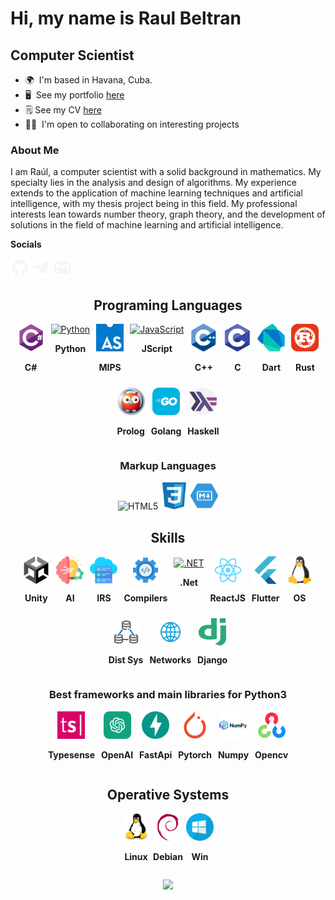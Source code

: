 # Hi, my name is Raul Beltran

## Computer Scientist
* 🌍  I'm based in Havana, Cuba.
* 🖥️  See my portfolio [here](https://rb58853.github.io/CV/)
* 🗒️  See my CV [here](https://github.com/rb58853/rb58853/raw/main/assets/cv%20.pdf)
* 🤝🏻  I'm open to collaborating on interesting projects


### About Me
I am Raúl, a computer scientist with a solid background in mathematics. My specialty lies in the analysis and design of algorithms. My experience extends to the application of machine learning techniques and artificial intelligence, with my thesis project being in this field.
My professional interests lean towards number theory, graph theory, and the development of solutions in the field of machine learning and artificial intelligence.
<!--
[![committers.top badge](https://user-badge.committers.top/cuba/rb58853.svg)](https://user-badge.committers.top/cuba/rb58853)
-->

**Socials**
<p align="left"> <a href="https://www.github.com/rb58853" target="_blank" rel="noreferrer"><img src="assets/github.svg" width="30" height="30" /></a> <a href="https://t.me/rb58853" target="_blank" rel="noreferrer"><img src="assets/telegram.svg" width="30" height="30" /></a> <a href="mailto:rb58853@gmail.com" target="_blank" rel="noreferrer"><img src="assets/gmail.svg" width="30" height="30" /></a></p>


<h2 align = "center"> Programing Languages</h2>
<div style="display: flex; gap: 10px; flex-wrap: wrap; place-content: center; flex-direction: row">  
  <div align= "center">
    <a href="https://docs.microsoft.com/en-us/dotnet/csharp/" target="_blank" rel="noreferrer"><img src="https://raw.githubusercontent.com/devicons/devicon/master/icons/csharp/csharp-original.svg" minwidth= "44" minheight="44" width="44" height="44" alt="C#" /></a>  
    <p align="center"><b>C#</b></p>
  </div>
  <div align= "center">
    <a href="https://www.python.org/" target="_blank" rel="noreferrer"><img src="https://raw.githubusercontent.com/danielcranney/readme-generator/main/public/icons/skills/python-colored.svg" width="44" height="44" alt="Python" /></a>  
    <p align="center"><b>Python</b></p>
  </div>
  <div align= "center">
    <a href="" target="_blank" rel="noreferrer"><img src="https://github.com/rb58853/rb58853/raw/main/assets/asm.svg" width="44" height="44" alt="MIPS" /></a>  
    <p align="center"><b>MIPS</b></p>
  </div>
  <div align= "center">
    <a href="https://developer.mozilla.org/en-US/docs/Web/JavaScript" target="_blank" rel="noreferrer"><img src="https://raw.githubusercontent.com/danielcranney/readme-generator/main/public/icons/skills/javascript-colored.svg" width="44" height="44" alt="JavaScript" /></a>  
    <p align="center"><b>JScript</b></p>
  </div>
    <div align= "center">
    <a href="" target="_blank" rel="noreferrer"><img src="https://raw.githubusercontent.com/devicons/devicon/master/icons/cplusplus/cplusplus-original.svg" width="44" height="44" alt="C#" /></a>  
    <p align="center"><b>C++</b></p>
  </div>
  <div align= "center">
    <a href="" target="_blank" rel="noreferrer"> <img src="assets/c.png" width="44" height="44" alt="C"/> </a> 
    <p align="center"><b>C</b></p>
  </div>
  <div align= "center">
    <a href="" target="_blank" rel="noreferrer"><img src="https://raw.githubusercontent.com/devicons/devicon/master/icons/dart/dart-original.svg" width="44" height="44" alt="MIPS" /></a>  
    <p align="center"><b>Dart</b></p>
  </div>
    <div align= "center">
    <a href="" target="_blank" rel="noreferrer"> <img src="assets/SkillIconsRust.png" width="44" height="44" alt="RUST"/> </a> 
    <p align="center"><b>Rust</b></p>
  </div>
  <div align= "center">
    <a href="" target="_blank" rel="noreferrer"> <img src="assets/Prolog.png" width="44" height="44" alt="Prolog"/> </a> 
    <p align="center"><b>Prolog</b></p>
  </div>
  <div align= "center">
    <a href="" target="_blank" rel="noreferrer"> <img src="assets/GO.png" width="44" height="44" alt="Goland"/> </a> 
    <p align="center"><b>Golang</b></p>
  </div>
  <div align= "center">
    <a href="" target="_blank" rel="noreferrer"> <img src="assets/Haskell.png" width="44" height="44" alt="Haskell"/> </a> 
    <p align="center"><b>Haskell</b></p>
  </div>
</div>   



<h3 align="center">Markup Languages</h3>
<div align="center">
    <img src="https://raw.githubusercontent.com/danielcranney/readme-generator/main/public/icons/skills/html5-colored.svg" width="44" height="44" alt="HTML5">
    <img src="https://raw.githubusercontent.com/devicons/devicon/master/icons/css3/css3-original.svg" width="44" height="44" alt="CSS">
    <img src="assets/markdown.png" width="44" height="44" alt="Markdown">
</div>


<!-- <h3 align = "center"> Markup Languages</h3>
<div style="display: flex; gap: 10px; flex-wrap: wrap; place-content: center">  
    <a href="https://developer.mozilla.org/en-US/docs/Glossary/HTML5" target="_blank" rel="noreferrer"><img src="https://raw.githubusercontent.com/danielcranney/readme-generator/main/public/icons/skills/html5-colored.svg" width="44" height="44" alt="HTML5" /></a>
    <a href="" target="_blank" rel="noreferrer"> <img src="https://raw.githubusercontent.com/devicons/devicon/master/icons/css3/css3-original.svg" width="44" height="44" alt="CSS"/> </a> 
    <a href="" target="_blank" rel="noreferrer"> <img src="assets/markdown.png" width="44" height="44" alt="Markdown"/> </a> 
</div> -->










<h2 align = "center"> Skills</h2>
<div style="display: flex; gap: 10px; flex-wrap: wrap; place-content: center">  
<div align= "center">
    <a href="" target="_blank" rel="noreferrer">
        <img align="center" src="https://raw.githubusercontent.com/devicons/devicon/master/icons/unity/unity-original.svg" 
             width="44" height="44" alt="HTML5" />
    </a>
    <p align="center"><b>Unity</b></p>
</div>
<div align= "center">
    <a href="" target="_blank" rel="noreferrer">
      <img align="center" src="assets/AI.png" width="44" height="44" alt="Python" />
    </a>  
    <p align="center"><b>AI</b></p>
</div>
<div align= "center">
  <a href="" target="_blank" rel="noreferrer"><img align="center" src="assets/SRI.png" width="44" height="44" alt="C#"/></a>  
  <p align="center"><b>IRS</b></p>
</div>
<div align= "center">
 <a href="" target="_blank" rel="noreferrer"><img align="center" src="assets/compiler.png" width="44" height="44" alt="Compilers" /></a>  
  <p align="center"> <b>Compilers</b></p>
 </div>
<div align= "center">
 <a href="https://dotnet.microsoft.com/en-us/" target="_blank" rel="noreferrer"><img align="center" src="https://raw.githubusercontent.com/danielcranney/readme-generator/main/public/icons/skills/dot-net-colored.svg" width="44" height="44" alt=".NET" /></a>  
  <p align="center"><b>.Net</b></p>
 </div>
 <div align= "center">
 <a href="" target="_blank" rel="noreferrer"><img align="center" src="https://raw.githubusercontent.com/devicons/devicon/master/icons/react/react-original.svg" width="44" height="44" alt="C#" /></a>  
  <p align="center"><b>ReactJS</b></p>
 </div>
 <div align= "center">
 <a href="" target="_blank" rel="noreferrer"><img align="center" src="https://raw.githubusercontent.com/devicons/devicon/master/icons/flutter/flutter-original.svg" width="44" height="44" alt="C#" /></a>  
  <p align="center"> <b>Flutter</b></p>
 </div>
<div align= "center">
 <a href="" target="_blank" rel="noreferrer"><img align="center" src="assets/OS.png" width="44" height="44" alt="C#" /></a>  
  <p align="center"> <b>OS</b></p>
 </div>
<div align= "center">
 <a href="" target="_blank" rel="noreferrer"><img align="center" src="assets/DS.png" width="44" height="44" alt="DS" /></a>  
  <p align="center"> <b>Dist Sys</b></p>
 </div>

<div align= "center">
 <a href="" target="_blank" rel="noreferrer"><img align="center" src="assets/networks.png" width="44" height="44" alt="Networks" /></a>  
  <p align="center"> <b>Networks</b></p>
</div>
<div align= "center">
      <a href="https://www.djangoproject.com" target="_blank" rel="noreferrer"><img align="center" src="assets/django.png" width="44" height="44" alt="Django" /></a>  
      <p align="center"><b>Django</b></p>
  </div>
</div>









<h3 align = "center"> Best frameworks and main libraries for Python3</h3>
<div style="display: flex; gap: 10px; flex-wrap: wrap; place-content: center">
  <div align= "center">
    <a href="" target="_blank" rel="noreferrer"><img src="https://github.com/rb58853/rb58853/raw/main/assets/typesense.webp" width="44" height="44" alt="Python" /></a>
    <p align="center"><b>Typesense</b></p>
  </div>
  <div align= "center">
      <a href="" target="_blank" rel="noreferrer"><img src="https://github.com/rb58853/rb58853/raw/main/assets/openai.svg" width="44" height="44" alt="openai" /></a>
      <p align="center"><b>OpenAI</b></p>
  </div>
  <div align= "center">
      <a href="" target="_blank" rel="noreferrer"><img src="https://github.com/devicons/devicon/raw/master/icons/fastapi/fastapi-original.svg" width="44" height="44" alt="Python" /></a>
      <p align="center"><b>FastApi</b></p>
  </div>
  
  <div align= "center">
      <img src="https://github.com/devicons/devicon/blob/master/icons/pytorch/pytorch-original.svg" title="Pytorch"  alt="Pytorch" width="44" height="44"/>
      <p align="center"><b>Pytorch</b></p>
  </div>

  <div align= "center">
      <img src="https://github.com/devicons/devicon/blob/master/icons/numpy/numpy-original-wordmark.svg" title="Numpy" alt="Numpy" width="44" height="44"/>
      <p align="center"><b>Numpy</b></p>
  </div>

  <div align= "center">
      <img src="https://github.com/devicons/devicon/blob/master/icons/opencv/opencv-original.svg" title="mpl" alt="mpl" width="44" height="44"/>
      <p align="center"><b>Opencv</b></p>
  </div>
</div>



<h2 align = "center">Operative Systems</h2>
<div style="display: flex; gap: 5px; flex-wrap: wrap; place-content: center">
<div align= "center">
  <a href = "https://www.privacyguides.org/en/os/linux-overview/#:~:text=Linux%20is%20an%20open%2Dsource,computers%20from%20the%20ground%20up."> <img src="https://raw.githubusercontent.com/devicons/devicon/master/icons/linux/linux-original.svg" title="Linux" alt="Linux" width="44" height="44"/> </a> 
  <p align="center"><b>Linux</b></p>
</div>
<div align= "center">
  <a href = "https://operavps.com/blog/what-is-debian/#:~:text=Debian%20is%20free%2C%20open%2Dsource,Linux%20are%20based%20on%20it."><img src="https://raw.githubusercontent.com/devicons/devicon/master/icons/debian/debian-original.svg"  title="Linux" alt="Debian" width="44" height="44"/> </a>
  <p align="center"><b>Debian</b></p>
</div>

<div align= "center">
  <a href = ""><img src="assets/windows.png"  title="Linux" alt="Windows" width="44" height="44"/> </a>
  <p align="center"><b>Win</b></p>
</div>

<!-- <a href = ""><img src="https://raw.githubusercontent.com/devicons/devicon/master/icons/debian/debian-original.svg"  title="windows" alt="Linux" width="44" height="44"/> </a> -->

</div>

<p align="center">
  <a href=""><img width="1200" height="auto" src="https://streak-stats.demolab.com?user=rb58853&theme=dark&hide_border=false&border_radius=5&card_width=1200">
</p>
  </a>

<!--<div align="center">
  <img width="auto" height="200" src="https://github-readme-stats.vercel.app/api?username=rb58853&show_icons=true&theme=vision-friendly-dark">
  
  <a> <img width="auto" height="250" src="https://github-readme-stats.vercel.app/api/top-langs/?username=rb58853&layout=donut&theme=dark&border_color=red&hide=jupyter%20notebook"></a> -->

<!-- <img width="auto" height="auto" src="https://github-profile-trophy.vercel.app/?username=rb58853&column=3&margin-w=15&margin-h=15&theme=dark"/> -->
 
</div>





